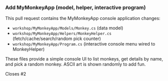### Add MyMonkeyApp (model, helper, interactive program)

This pull request contains the MyMonkeyApp console application changes:

- `workshop/MyMonkeyApp/Models/Monkey.cs` (data model)
- `workshop/MyMonkeyApp/Helpers/MonkeyHelper.cs` (fetch/cache/search/random pick counter)
- `workshop/MyMonkeyApp/Program.cs` (interactive console menu wired to MonkeyHelper)

These files provide a simple console UI to list monkeys, get details by name, and pick a random monkey. ASCII art is shown randomly to add fun.

Closes #2
